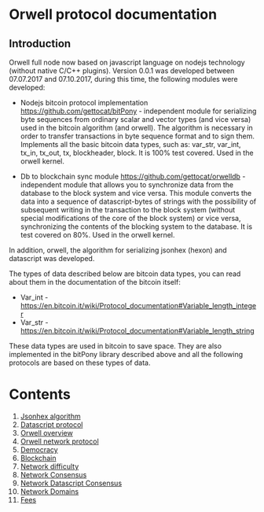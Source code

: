 # Orwell protocol documentation

## Introduction
 
Orwell full node now based on javascript language on nodejs technology (without native C/C++ plugins). 
 Version 0.0.1 was developed between 07.07.2017 and 07.10.2017, during this time, the following modules were developed:
* Nodejs bitcoin protocol implementation
https://github.com/gettocat/bitPony - independent module for serializing byte sequences from ordinary scalar and vector types (and vice versa) used in the bitcoin algorithm (and orwell). The algorithm is necessary in order to transfer transactions in byte sequence format and to sign them. Implements all the basic bitcoin data types, such as: var_str, var_int, tx_in, tx_out, tx, blockheader, block. It is 100% test covered. Used in the orwell kernel.

* Db to blockchain sync module
https://github.com/gettocat/orwelldb - independent module that allows you to synchronize data from the database to the block system and vice versa. This module converts the data into a sequence of datascript-bytes of strings with the possibility of subsequent writing in the transaction to the block system (without special modifications of the core of the block system) or vice versa, synchronizing the contents of the blocking system to the database. It is test covered on 80%. Used in the orwell kernel.

In addition, orwell, the algorithm for serializing jsonhex (hexon) and datascript was developed.

The types of data described below are bitcoin data types, you can read about them in the documentation of the bitcoin itself:
* Var_int - https://en.bitcoin.it/wiki/Protocol_documentation#Variable_length_integer
* Var_str -  https://en.bitcoin.it/wiki/Protocol_documentation#Variable_length_string

These data types are used in bitcoin to save space. They are also implemented in the bitPony library described above and all the following protocols are based on these types of data.



# Contents

1. [Jsonhex algorithm](https://github.com/gettocat/orwell/blob/master/docs/jsonhex.md)
2. [Datascript protocol](https://github.com/gettocat/orwell/blob/master/docs/datascript.md)
3. [Orwell overview](https://github.com/gettocat/orwell/blob/master/docs/coin_overview.md)
4. [Orwell network protocol](https://github.com/gettocat/orwell/blob/master/docs/coin_network.md)
5. [Democracy](https://github.com/gettocat/orwell/blob/master/docs/democracy.md)
6. [Blockchain](https://github.com/gettocat/orwell/blob/master/docs/blockchain.md)
7. [Network difficulty](https://github.com/gettocat/orwell/blob/master/docs/difficulty.md)
8. [Network Consensus](https://github.com/gettocat/orwell/blob/master/docs/consensus_rules.md)
9. [Network Datascript Consensus](https://github.com/gettocat/orwell/blob/master/docs/datascript_overview.md)
10. [Network Domains](https://github.com/gettocat/orwell/blob/master/docs/datascript_consensus.md)
11. [Fees](https://github.com/gettocat/orwell/blob/master/docs/fees.md)
